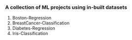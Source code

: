 <h3>A collection of ML projects using in-built datasets</h3>
<ol>
  <li> Boston-Regression </li>
  <li> BreastCancer-Classification </li>
  <li> Diabetes-Regression </li>
  <li> Iris-Classification </li>
</ol>
